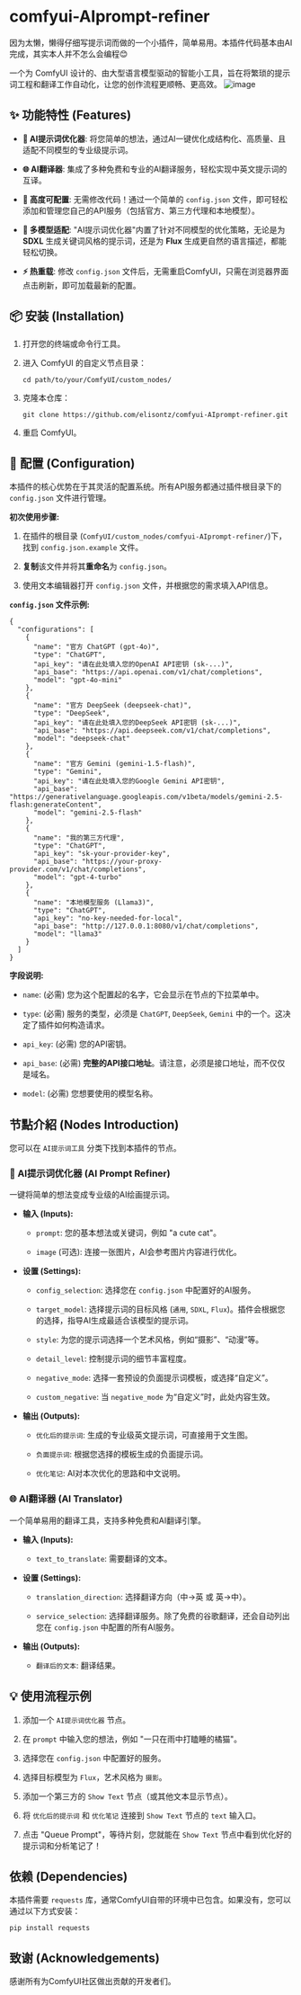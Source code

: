 # comfyui-AIprompt-refiner

因为太懒，懒得仔细写提示词而做的一个小插件，简单易用。本插件代码基本由AI完成，其实本人并不怎么会编程😊

一个为 ComfyUI 设计的、由大型语言模型驱动的智能小工具，旨在将繁琐的提示词工程和翻译工作自动化，让您的创作流程更顺畅、更高效。
![image](https://github.com/user-attachments/assets/4a291a4b-b8a6-42b3-ba68-37f7c1b486b4)



## ✨ 功能特性 (Features)

- **🤖 AI提示词优化器**: 将您简单的想法，通过AI一键优化成结构化、高质量、且适配不同模型的专业级提示词。
    
- **🌐 AI翻译器**: 集成了多种免费和专业的AI翻译服务，轻松实现中英文提示词的互译。
    
- **🚀 高度可配置**: 无需修改代码！通过一个简单的 `config.json` 文件，即可轻松添加和管理您自己的API服务（包括官方、第三方代理和本地模型）。
    
- **🧠 多模型适配**: "AI提示词优化器"内置了针对不同模型的优化策略，无论是为 **SDXL** 生成关键词风格的提示词，还是为 **Flux** 生成更自然的语言描述，都能轻松切换。
    
- **⚡️ 热重载**: 修改 `config.json` 文件后，无需重启ComfyUI，只需在浏览器界面点击刷新，即可加载最新的配置。
    

## 📦 安装 (Installation)

1. 打开您的终端或命令行工具。
    
2. 进入 ComfyUI 的自定义节点目录：
    
    ```
    cd path/to/your/ComfyUI/custom_nodes/
    ```
    
3. 克隆本仓库：
    
    ```
    git clone https://github.com/elisontz/comfyui-AIprompt-refiner.git
    ```
    
4. 重启 ComfyUI。
    

## 🔧 配置 (Configuration)

本插件的核心优势在于其灵活的配置系统。所有API服务都通过插件根目录下的 `config.json` 文件进行管理。

**初次使用步骤:**

1. 在插件的根目录 (`ComfyUI/custom_nodes/comfyui-AIprompt-refiner/`)下，找到 `config.json.example` 文件。
    
2. **复制**该文件并将其**重命名**为 `config.json`。
    
3. 使用文本编辑器打开 `config.json` 文件，并根据您的需求填入API信息。
    

**`config.json` 文件示例:**

```
{
  "configurations": [
    {
      "name": "官方 ChatGPT (gpt-4o)",
      "type": "ChatGPT",
      "api_key": "请在此处填入您的OpenAI API密钥 (sk-...)",
      "api_base": "https://api.openai.com/v1/chat/completions",
      "model": "gpt-4o-mini"
    },
    {
      "name": "官方 DeepSeek (deepseek-chat)",
      "type": "DeepSeek",
      "api_key": "请在此处填入您的DeepSeek API密钥 (sk-...)",
      "api_base": "https://api.deepseek.com/v1/chat/completions",
      "model": "deepseek-chat"
    },
    {
      "name": "官方 Gemini (gemini-1.5-flash)",
      "type": "Gemini",
      "api_key": "请在此处填入您的Google Gemini API密钥",
      "api_base": "https://generativelanguage.googleapis.com/v1beta/models/gemini-2.5-flash:generateContent",
      "model": "gemini-2.5-flash"
    },
    {
      "name": "我的第三方代理",
      "type": "ChatGPT",
      "api_key": "sk-your-provider-key",
      "api_base": "https://your-proxy-provider.com/v1/chat/completions",
      "model": "gpt-4-turbo"
    },
    {
      "name": "本地模型服务 (Llama3)",
      "type": "ChatGPT",
      "api_key": "no-key-needed-for-local",
      "api_base": "http://127.0.0.1:8080/v1/chat/completions",
      "model": "llama3"
    }
  ]
}
```

**字段说明:**

- `name`: (必需) 您为这个配置起的名字，它会显示在节点的下拉菜单中。
    
- `type`: (必需) 服务的类型，必须是 `ChatGPT`, `DeepSeek`, `Gemini` 中的一个。这决定了插件如何构造请求。
    
- `api_key`: (必需) 您的API密钥。
    
- `api_base`: (必需) **完整的API接口地址**。请注意，必须是接口地址，而不仅仅是域名。
    
- `model`: (必需) 您想要使用的模型名称。
    

## 节點介紹 (Nodes Introduction)

您可以在 `AI提示词工具` 分类下找到本插件的节点。

### 🤖 AI提示词优化器 (AI Prompt Refiner)

一键将简单的想法变成专业级的AI绘画提示词。

- **输入 (Inputs):**
    
    - `prompt`: 您的基本想法或关键词，例如 "a cute cat"。
        
    - `image` (可选): 连接一张图片，AI会参考图片内容进行优化。
        
- **设置 (Settings):**
    
    - `config_selection`: 选择您在 `config.json` 中配置好的AI服务。
        
    - `target_model`: 选择提示词的目标风格 (`通用`, `SDXL`, `Flux`)。插件会根据您的选择，指导AI生成最适合该模型的提示词。
        
    - `style`: 为您的提示词选择一个艺术风格，例如“摄影”、“动漫”等。
        
    - `detail_level`: 控制提示词的细节丰富程度。
        
    - `negative_mode`: 选择一套预设的负面提示词模板，或选择“自定义”。
        
    - `custom_negative`: 当 `negative_mode` 为“自定义”时，此处内容生效。
        
- **输出 (Outputs):**
    
    - `优化后的提示词`: 生成的专业级英文提示词，可直接用于文生图。
        
    - `负面提示词`: 根据您选择的模板生成的负面提示词。
        
    - `优化笔记`: AI对本次优化的思路和中文说明。
        

### 🌐 AI翻译器 (AI Translator)

一个简单易用的翻译工具，支持多种免费和AI翻译引擎。

- **输入 (Inputs):**
    
    - `text_to_translate`: 需要翻译的文本。
        
- **设置 (Settings):**
    
    - `translation_direction`: 选择翻译方向（中->英 或 英->中）。
        
    - `service_selection`: 选择翻译服务。除了免费的谷歌翻译，还会自动列出您在 `config.json` 中配置的所有AI服务。
        
- **输出 (Outputs):**
    
    - `翻译后的文本`: 翻译结果。
        

## 💡 使用流程示例

1. 添加一个 `AI提示词优化器` 节点。
    
2. 在 `prompt` 中输入您的想法，例如 "一只在雨中打瞌睡的橘猫"。
    
3. 选择您在 `config.json` 中配置好的服务。
    
4. 选择目标模型为 `Flux`，艺术风格为 `摄影`。
    
5. 添加一个第三方的 `Show Text` 节点（或其他文本显示节点）。
    
6. 将 `优化后的提示词` 和 `优化笔记` 连接到 `Show Text` 节点的 `text` 输入口。
    
7. 点击 "Queue Prompt"，等待片刻，您就能在 `Show Text` 节点中看到优化好的提示词和分析笔记了！
    

## 依赖 (Dependencies)

本插件需要 `requests` 库，通常ComfyUI自带的环境中已包含。如果没有，您可以通过以下方式安装：

```
pip install requests
```

## 致谢 (Acknowledgements)

感谢所有为ComfyUI社区做出贡献的开发者们。
